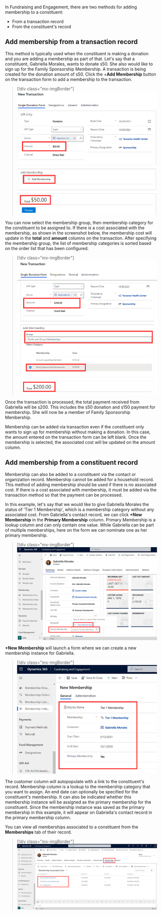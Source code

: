 In Fundraising and Engagement, there are two methods for adding membership to a constituent:

- From a transaction record
- From the constituent's record

## Add membership from a transaction record

This method is typically used when the constituent is making a donation and you are adding a membership as part of that. Let's say that a constituent, Gabriella Morales, wants to donate `$`50. She also would like to sign up for the Family Sponsorship Membership. A transaction is being created for the donation amount of `$`50. Click the +**Add Membership** button on the transaction form to add a membership to the transaction.

> [!div class="mx-imgBorder"]
> [![Screenshot of a new transaction with amount, add membership button, and total highlighted.](../media/new-transaction.png)](../media/new-transaction.png#lightbox)

You can now select the membership group, then membership category for the constituent to be assigned to. If there is a cost associated with the membership, as shown in the screenshot below, the membership cost will update in the **total** and **amount** columns on the transaction. After specifying the membership group, the list of membership categories is sorted based on the order list that has been configured.

> [!div class="mx-imgBorder"]
> [![Screenshot of a new transaction with amount, membership group, and total highlighted.](../media/membership-group.png)](../media/membership-group.png#lightbox)

Once the transaction is processed, the total payment received from Gabriella will be `$`200. This includes the `$`50 donation and `$`150 payment for membership. She will now be a member of Family Sponsorship Membership.

Membership can be added via transaction even if the constituent only wants to sign up for membership without making a donation. In this case, the amount entered on the transaction form can be left blank. Once the membership is selected, the associated cost will be updated on the amount column.

## Add membership from a constituent record

Membership can also be added to a constituent via the contact or organization record. Membership cannot be added for a household record. This method of adding membership should be used if there is no associated cost. If there is a cost associated with membership, it must be added via the transaction method so that the payment can be processed.

In this example, let's say that we would like to give Gabriella Morales the status of 'Tier 1 Membership', which is a membership category without any associated cost. From Gabriella's contact record, we can click **+New Membership** in the **Primary Membership** column. Primary Membership is a lookup column and can only contain one value. While Gabriella can be part of multiple memberships, here on the form we can nominate one as her primary membership.

> [!div class="mx-imgBorder"]
> [![Screenshot of the contact summary with the primary membership field highlighted.](../media/primary-membership.png)](../media/primary-membership.png#lightbox)

**+New Membership** will launch a form where we can create a new membership instance for Gabriella.

> [!div class="mx-imgBorder"]
> [![Screenshot of the new membership form with general information displayed.](../media/new-membership-general.png)](../media/new-membership-general.png#lightbox)

The customer column will autopopulate with a link to the constituent's record. Membership column is a lookup to the membership category that you want to assign. An end date can optionally be specified for the constituent's membership. It can also be indicated whether this membership instance will be assigned as the primary membership for the constituent. Since the membership instance was saved as the primary membership in this example, it will appear on Gabriella's contact record in the primary membership column.

You can view all memberships associated to a constituent from the **Memberships** tab of their record.

> [!div class="mx-imgBorder"]
> [![Screenshot of the membership associated view from the memberships tab.](../media/all-memberships.png)](../media/all-memberships.png#lightbox)

